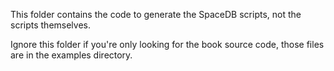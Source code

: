 This folder contains the code to generate the SpaceDB scripts, not the scripts themselves.

Ignore this folder if you're only looking for the book source code, those files are in the examples directory.
